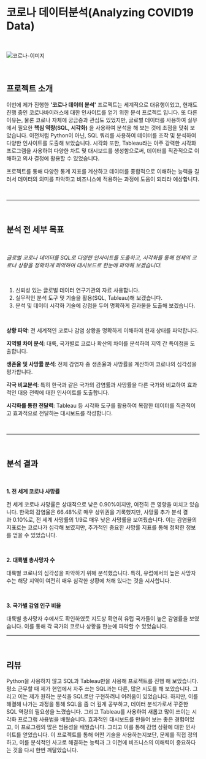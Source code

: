 # 코로나 데이터분석(Analyzing COVID19 Data)

<br>

![코로나-이미지](https://github.com/siilver94/Analyzing-COVID19-Data/assets/57824945/cc6ce195-ed02-46cb-a536-55361a185062)

<br/>

## 프로젝트 소개

이번에 제가 진행한 **'코로나 데이터 분석'** 프로젝트는 세계적으로 대유행이었고, 현재도 진행 중인 코로나바이러스에 대한 인사이트를 얻기 위한 분석 프로젝트 입니다.
또 다른 이유는, 물론 코로나 자체에 궁금증과 관심도 있었지만, 글로벌 데이터를 사용하여 실무에서 필요한 **핵심 역량(SQL, 시각화)** 을 사용하여 분석을 해 보는 것에 초점을 맞춰 보았습니다.
이전처럼 Python이 아닌, SQL 쿼리를 사용하여 데이터를 조작 및 분석하여 다양한 인사이트를 도출해 보았습니다.
시각화 또한, Tableau라는 아주 강력한 시각화 프로그램을 사용하여 다양한 차트 및 대시보드를 생성함으로써, 데이터를 직관적으로 이해하고 의사 결정에 활용할 수 있었습니다. 

프로젝트를 통해 다양한 통계 지표를 계산하고 데이터를 종합적으로 이해하는 능력을 길러서 데이터의 의미를 파악하고 비즈니스에 적용하는 과정에 도움이 되리라 예상합니다.

<br/>

---

<br/>

## 분석 전 세부 목표

<br/>

*글로벌 코로나 데이터를 SQL로 다양한 인사이트를 도출하고, 시각화를 통해 현재의 코로나 상황을 정확하게 파악하여 대시보드로 한눈에 파악해 보겠습니다.*

<br/>

1. 신뢰성 있는 글로벌 데이터 연구기관의 자료 사용합니다.
2. 실무적인 분석 도구 및 기술을 활용(SQL, Tableau)해 보겠습니다.
3. 분석 및 데이터 시각화 기술에 강점을 두어 명확하게 결과물을 도출해 보겠습니다.

<br/>

**상황 파악**: 전 세계적인 코로나 감염 상황을 명확하게 이해하여 현재 상태를 파악합니다.

**지역별 차이 분석**: 대륙, 국가별로 코로나 확산의 차이를 분석하여 지역 간 특이점을 도출합니다.

**생존율 및 사망률 분석**: 전체 감염자 중 생존율과 사망률을 계산하여 코로나의 심각성을 평가합니다.

**각국 비교분석**: 특히 한국과 같은 국가의 감염률과 사망률을 다른 국가와 비교하여 효과적인 대응 전략에 대한 인사이트를 도출합니다.

**시각화를 통한 전달력**: Tableau 등 시각화 도구를 활용하여 복잡한 데이터를 직관적이고 효과적으로 전달하는 대시보드를 작성합니다.


<br/>

---

<br/>


## 분석 결과

<br/>

**1. 전 세계 코로나 사망률**

전 세계 코로나 사망률은 상대적으로 낮은 0.90%이지만, 여전히 큰 영향을 미치고 있습니다. 한국의 감염율은 66.48%로 매우 상위권을 기록했지만, 사망률 추가 분석 결과 0.10%로, 전 세계 사망률의 1/9로 매우 낮은 사망률을 보여줬습니다.
이는 감염율의 지표로는 코로나가 심각해 보였지만, 추가적인 중요한 사망률 지표를 통해 정확한 정보를 얻을 수 있었습니다.

<br/>

**2. 대륙별 총사망자 수**

대륙별 코로나의 심각성을 파악하기 위해 분석했습니다. 특히, 유럽에서의 높은 사망자 수는 해당 지역이 여전히 매우 심각한 상황에 처해 있다는 것을 시사합니다.

<br/>

**3. 국가별 감염 인구 비율**

대륙별 총사망자 수에서도 확인하였듯 지도상 확연히 유럽 국가들이 높은 감염률을 보였습니다. 이를 통해 각 국가의 코로나 상황을 한눈에 파악할 수 있었습니다.

---

<br/>

## 리뷰

Python을 사용하지 않고 SQL과 Tableau만을 사용해 프로젝트를 진행 해 보았습니다. 평소 근무할 때 제가 현업에서 자주 쓰는 SQL과는 다른, 많은 시도를 해 보았습니다. 그리고 이는 제가 원하는 분석을 SQL로만 구현하려니 어려움이 있었습니다.
하지만, 이를 해결해 나가는 과정을 통해 SQL을 좀 더 깊게 공부하고, 데이터 분석가로서 꾸준한 SQL 역량의 필요성을 느꼈습니다.
그리고 Tableau를 사용하여 새롭고 많이 쓰이는 시각화 프로그램 사용법을 배웠습니다. 효과적인 대시보드를 만들어 보는 좋은 경험이었고, 이 프로그램의 많은 범용성을 배웠습니다. 그리고 이를 통해 감염 상황에 대한 인사이트를 얻었습니다. 
이 프로젝트를 통해 어떤 기술을 사용하는지보단, 문제를 직접 정의하고, 이를 분석적인 사고로 해결하는 능력과 그 이전에 비즈니스의 이해력이 중요하다는 것을 다시 한번 깨달았습니다.
